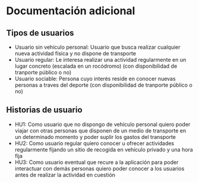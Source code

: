 # Documentación adicional

## Tipos de usuarios

- Usuario sin vehículo personal: Usuario que busca realizar cualquier nueva actividad física y no dispone de transporte
- Usuario regular: Le interesa realizar una actividad regularmente en un lugar concreto (escalada en un rocódromo) (con disponibilidad de tranporte público o no)
- Usuario sociable: Persona cuyo interés reside en conocer nuevas personas a traves del deporte (con disponibilidad de tranporte público o no)

## Historias de usuario

- HU1: Como usuario que no dispongo de vehículo personal quiero poder viajar con otras personas que disponen de un medio de transporte en un determinado momento y poder suplir los gastos del transporte 
- HU2: Como usuario regular quiero conocer u ofrecer actividades regularmente fijando un sitio de recogida en vehículo privado y una hora fija
- HU3: Como usuario eventual que recure a la aplicación para poder interactuar con demás personas quiero poder conocer a los usuarios antes de realizar la actividad en cuestión 
